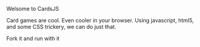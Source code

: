 Welsome to CardsJS

Card games are cool. Even cooler in your browser. Using javascript, html5, and some CSS trickery, we can do just that.

Fork it and run with it